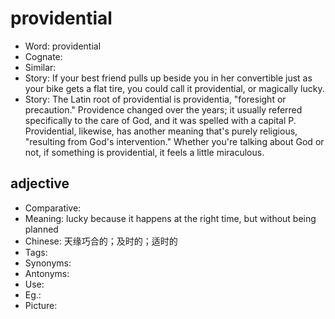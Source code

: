 # providential

- Word: providential
- Cognate: 
- Similar: 
- Story: If your best friend pulls up beside you in her convertible just as your bike gets a flat tire, you could call it providential, or magically lucky.
- Story: The Latin root of providential is providentia, "foresight or precaution." Providence changed over the years; it usually referred specifically to the care of God, and it was spelled with a capital P. Providential, likewise, has another meaning that's purely religious, "resulting from God's intervention." Whether you're talking about God or not, if something is providential, it feels a little miraculous.

## adjective

- Comparative: 
- Meaning: lucky because it happens at the right time, but without being planned
- Chinese: 天缘巧合的；及时的；适时的
- Tags: 
- Synonyms: 
- Antonyms: 
- Use: 
- Eg.: 
- Picture: 

